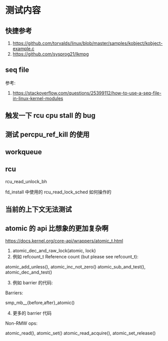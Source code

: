 # 测试内容

## 快捷参考
1. https://github.com/torvalds/linux/blob/master/samples/kobject/kobject-example.c
2. https://github.com/sysprog21/lkmpg

## seq file
参考:
1. https://stackoverflow.com/questions/25399112/how-to-use-a-seq-file-in-linux-kernel-modules

## 触发一下 rcu cpu stall 的 bug

## 测试 percpu_ref_kill 的使用

## workqueue

## rcu
rcu_read_unlock_bh

fd_install 中使用的 rcu_read_lock_sched 如何操作的

## 当前的上下文无法测试

## atomic 的 api 比想象的更加复杂啊
https://docs.kernel.org/core-api/wrappers/atomic_t.html

1. atomic_dec_and_raw_lock(atomic, lock)
2. 例如 refcount_t
Reference count (but please see refcount_t):

  atomic_add_unless(), atomic_inc_not_zero()
  atomic_sub_and_test(), atomic_dec_and_test()

3. 例如 barrier 的代码:

Barriers:

  smp_mb__{before,after}_atomic()

4. 更多的 barrier 代码

Non-RMW ops:

  atomic_read(), atomic_set()
  atomic_read_acquire(), atomic_set_release()
